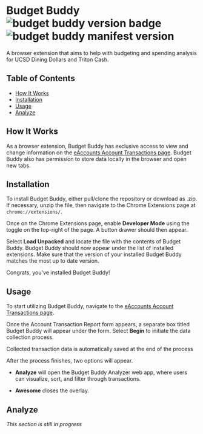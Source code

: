 

# Budget Buddy ![budget buddy version badge](https://img.shields.io/badge/dynamic/json?color=informational&label=version&query=%24.version&url=https%3A%2F%2Fraw.githubusercontent.com%2Fwaymondrang%2Fbetter-budget-buddy%2Fmain%2Fmanifest.json) ![budget buddy manifest version](https://img.shields.io/badge/dynamic/json?color=informational&label=manifest%20version&query=%24.manifest_version&url=https%3A%2F%2Fraw.githubusercontent.com%2Fwaymondrang%2Fbetter-budget-buddy%2Fmain%2Fmanifest.json) <!-- omit in toc --> 

A browser extension that aims to help with budgeting and spending analysis for UCSD Dining Dollars and Triton Cash.

## Table of Contents <!-- omit in toc --> 
- [How It Works](#how-it-works)
- [Installation](#installation)
- [Usage](#usage)
- [Analyze](#analyze)

## How It Works

As a browser extension, Budget Buddy has exclusive access to view and change information on the [eAccounts Account Transactions page](https://eacct-ucsd-sp.transactcampus.com/eAccounts/AccountTransaction.aspx). Budget Buddy also has permission to store data locally in the browser and open new tabs. 

## Installation

To install Budget Buddy, either pull/clone the repository or download as .zip. If necessary, unzip the file, then navigate to the Chrome Extensions page at `chrome://extensions/`.

Once on the Chrome Extensions page, enable **Developer Mode** using the toggle on the top-right of the page. A button drawer should then appear.

Select **Load Unpacked** and locate the file with the contents of Budget Buddy. Budget Buddy should now appear under the list of installed extensions. Make sure that the version of your installed Budget Buddy matches the most up to date version.

Congrats, you've installed Budget Buddy!

## Usage

To start utilizing Budget Buddy, navigate to the [eAccounts Account Transactions page](https://eacct-ucsd-sp.transactcampus.com/eAccounts/AccountTransaction.aspx).

Once the Account Transaction Report form appears, a separate box titled Budget Buddy will appear under the form. Select **Begin** to initiate the data collection process. 

Collected transaction data is automatically saved at the end of the process

After the process finishes, two options will appear.

- **Analyze** will open the Budget Buddy Analyzer web app, where users can visualize, sort, and filter through transactions.

- **Awesome** closes the overlay.

## Analyze

*This section is still in progress*